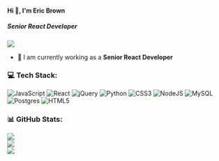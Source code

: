 #### Hi 👋, I'm Eric Brown
##### **Senior React Developer**

[![](https://visitcount.itsvg.in/api?id=ericbrown2716&icon=0&color=9)](https://visitcount.itsvg.in)

- 🔭 I am currently working as a **Senior React Developer**

### 💻 Tech Stack:
![JavaScript](https://img.shields.io/badge/javascript-%23323330.svg?style=flat&logo=javascript&logoColor=%23F7DF1E) ![React](https://img.shields.io/badge/react-%2320232a.svg?style=flat&logo=react&logoColor=%2361DAFB) ![jQuery](https://img.shields.io/badge/jquery-%230769AD.svg?style=flat&logo=jquery&logoColor=white) ![Python](https://img.shields.io/badge/python-3670A0?style=flat&logo=python&logoColor=ffdd54) ![CSS3](https://img.shields.io/badge/css3-%231572B6.svg?style=flat&logo=css3&logoColor=white) ![NodeJS](https://img.shields.io/badge/node.js-6DA55F?style=flat&logo=node.js&logoColor=white) ![MySQL](https://img.shields.io/badge/mysql-%2300f.svg?style=flat&logo=mysql&logoColor=white) ![Postgres](https://img.shields.io/badge/postgres-%23316192.svg?style=flat&logo=postgresql&logoColor=white) ![HTML5](https://img.shields.io/badge/html5-%23E34F26.svg?style=flat&logo=html5&logoColor=white)

### 📊 GitHub Stats:
![](https://github-readme-stats.vercel.app/api?username=ericbrown2716&theme=radical&hide_border=false&include_all_commits=true&count_private=false)<br/>
![](https://github-readme-streak-stats.herokuapp.com/?user=ericbrown2716&theme=radical&hide_border=false)<br/>
![](https://github-readme-stats.vercel.app/api/top-langs/?username=ericbrown2716&theme=radical&hide_border=false&include_all_commits=true&count_private=false&layout=compact)

